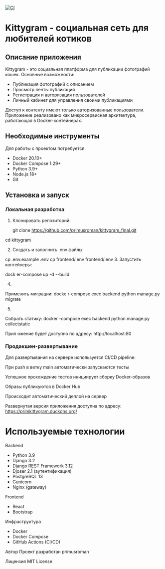 [![CI](https://github.com/primusroman/kittygram_final/actions/workflows/main.yml/badge.svg)](https://github.com/primusroman/kittygram_final/actions/workflows/main.yml)

# Kittygram - социальная сеть для любителей котиков

## Описание приложения
Kittygram - это социальная платформа для публикации фотографий кошек. Основные возможности:
- Публикация фотографий с описанием
- Просмотр ленты публикаций
- Регистрация и авторизация пользователей
- Личный кабинет для управления своими публикациями

Доступ к контенту имеют только авторизованные пользователи. Приложение реализовано как микросервисная архитектура, работающая в Docker-контейнерах.

## Необходимые инструменты
Для работы с проектом потребуется:
- Docker 20.10+
- Docker Compose 1.29+
- Python 3.9+
- Node.js 18+
- Git

## Установка и запуск

### Локальная разработка
1. Клонировать репозиторий:
   
   git clone https://github.com/primusroman/kittygram_final.git
       
  cd kittygram
   
2. Создать и заполнить .env файлы:

cp
 .env.example .env
cp 
frontend/.env frontend/.env
3.
 Запустить контейнеры:

dock
er-compose up -d --build

4.
 Применить миграции:
docke
r-compose exec backend python manage.py migrate

5. 
Собрать статику:
docker
-compose exec backend python manage.py collectstatic

Прил
ожение будет доступно по адресу: http://localhost:80

### Продакшен-развертывание
Для развертывания на сервере используется CI/CD pipeline:

При push в ветку main автоматически запускаются тесты

Успешное прохождение тестов инициирует сборку Docker-образов

Образы публикуются в Docker Hub

Происходит автоматический деплой на сервер

Развернутая версия приложения доступна по адресу:
https://primkittygram.duckdns.org/
# Используемые технологии
Backend
- Python 3.9
- Django 3.2
- Django REST Framework 3.12
- Djoser 2.1 (аутентификация)
- PostgreSQL 13
- Gunicorn
- Nginx (gateway)

Frontend
- React
- Bootstrap

Инфраструктура
- Docker
- Docker Compose
- GitHub Actions (CI/CD)

Автор
Проект разработан primusroman

Лицензия
MIT License

